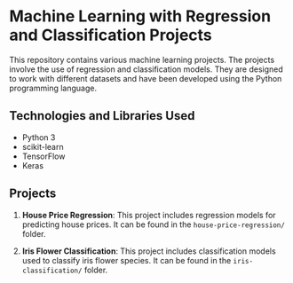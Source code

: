 # Machine Learning with Regression and Classification Projects

This repository contains various machine learning projects. The projects involve the use of regression and classification models. They are designed to work with different datasets and have been developed using the Python programming language.

## Technologies and Libraries Used

- Python 3
- scikit-learn
- TensorFlow
- Keras

## Projects

1. **House Price Regression**: This project includes regression models for predicting house prices. It can be found in the `house-price-regression/` folder.

2. **Iris Flower Classification**: This project includes classification models used to classify iris flower species. It can be found in the `iris-classification/` folder.


